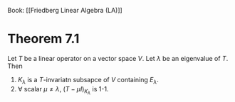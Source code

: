 Book: [[Friedberg Linear Algebra (LA)]]
# Theorem 7.1
Let $T$ be a linear operator on a vector space $V$.
Let $\lambda$ be an eigenvalue of $T$.
Then
1. $K_{\lambda}$ is a $T$-invariatn subsapce of $V$ containing $E_{\lambda}$.
2. $\forall$ scalar $\mu \neq \lambda$, $(T-\mu I)_{K_{\lambda}}$ is 1-1.